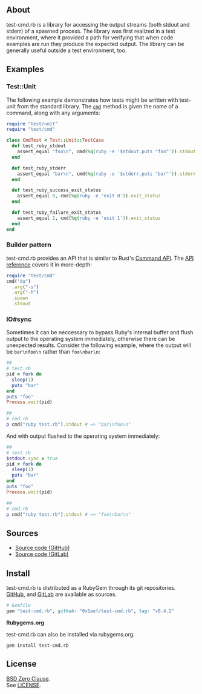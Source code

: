 ## About

test-cmd.rb is a library for accessing the output streams
(both stdout and stderr) of a spawned process. The library was
first realized in a test environment, where it provided a path
for verifying that when code examples are run they produce the
expected output. The library can be generally useful outside a
test environment, too.

## Examples

### Test::Unit

The following example demonstrates how tests might be written with
test-unit from the standard library. The
[`cmd`](https://0x1eef.github.io/x/test-cmd.rb/Test/CmdMixin.html#cmd-instance_method)
method is given the name of a command, along with any arguments:

```ruby
require "test/unit"
require "test/cmd"

class CmdTest < Test::Unit::TestCase
  def test_ruby_stdout
    assert_equal "foo\n", cmd(%q(ruby -e '$stdout.puts "foo"')).stdout
  end

  def test_ruby_stderr
    assert_equal "bar\n", cmd(%q(ruby -e '$stderr.puts "bar"')).stderr
  end

  def test_ruby_success_exit_status
    assert_equal 0, cmd(%q(ruby -e 'exit 0')).exit_status
  end

  def test_ruby_failure_exit_status
    assert_equal 1, cmd(%q(ruby -e 'exit 1')).exit_status
  end
end
```

### Builder pattern

test-cmd.rb provides an API that is similar to Rust's
[Command API](https://doc.rust-lang.org/std/process/struct.Command.html).
The
[API reference](https://0x1eef.github.io/x/test-cmd.rb)
covers it in more-depth:

``` ruby
require "test/cmd"
cmd("du")
  .arg("-s")
  .arg("-h")
  .spawn
  .stdout
```

### IO#sync

Sometimes it can be neccessary to bypass Ruby's internal buffer and flush
output to the operating system immediately, otherwise there can be unexpected
results. Consider the following example, where the output will be
`bar\nfoo\n` rather than `foo\nbar\n`:

``` ruby
##
# test.rb
pid = fork do
  sleep(1)
  puts "bar"
end
puts "foo"
Process.wait(pid)

##
# cmd.rb
p cmd("ruby test.rb").stdout # => "bar\nfoo\n"
```

And with output flushed to the operating system immediately:

``` ruby
##
# test.rb
$stdout.sync = true
pid = fork do
  sleep(1)
  puts "bar"
end
puts "foo"
Process.wait(pid)

##
# cmd.rb
p cmd("ruby test.rb").stdout # => "foo\nbar\n"
```

## Sources

* [Source code (GitHub)](https://github.com/0x1eef/test-cmd.rb#readme)
* [Source code (GitLab)](https://gitlab.com/0x1eef/test-cmd.rb#about)

## Install

test-cmd.rb is distributed as a RubyGem through its git repositories. <br>
[GitHub](https://github.com/0x1eef/test-cmd.rb),
and
[GitLab](https://gitlab.com/0x1eef/test-cmd.rb)
are available as sources.

``` ruby
# Gemfile
gem "test-cmd.rb", github: "0x1eef/test-cmd.rb", tag: "v0.4.2"
```

**Rubygems.org**

test-cmd.rb can also be installed via rubygems.org.

    gem install test-cmd.rb

## License

[BSD Zero Clause](https://choosealicense.com/licenses/0bsd/).
<br>
See [LICENSE](./LICENSE).

